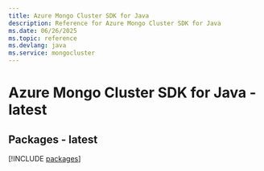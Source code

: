 ```yaml
---
title: Azure Mongo Cluster SDK for Java
description: Reference for Azure Mongo Cluster SDK for Java
ms.date: 06/26/2025
ms.topic: reference
ms.devlang: java
ms.service: mongocluster
---
```

# Azure Mongo Cluster SDK for Java - latest
## Packages - latest
[!INCLUDE [packages](mongo-cluster-index.md)]